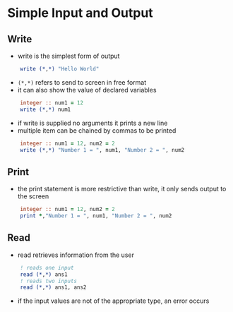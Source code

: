 # Simple Input and Output

## Write

- write is the simplest form of output
```fortran
    write (*,*) "Hello World"
```
- `(*,*)` refers to send to screen in free format
- it can also show the value of declared variables
```fortran
    integer :: num1 = 12
    write (*,*) num1
```
- if write is supplied no arguments it prints a new line
- multiple item can be chained by commas to be printed
```fortran
    integer :: num1 = 12, num2 = 2
    write (*,*) "Number 1 = ", num1, "Number 2 = ", num2
```


## Print

- the print statement is more restrictive than write, it only sends output to the screen
```fortran
    integer :: num1 = 12, num2 = 2
    print *,"Number 1 = ", num1, "Number 2 = ", num2
```

## Read

- read retrieves information from the user
```fortran
    ! reads one input
    read (*,*) ans1
    ! reads two inputs
    read (*,*) ans1, ans2
```
- if the input values are not of the appropriate type, an error occurs



